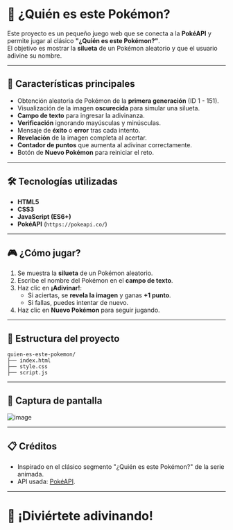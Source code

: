 # 🧩 ¿Quién es este Pokémon?

Este proyecto es un pequeño juego web que se conecta a la **PokéAPI** y permite jugar al clásico **"¿Quién es este Pokémon?"**.  
El objetivo es mostrar la **silueta** de un Pokémon aleatorio y que el usuario adivine su nombre.

---

## 🚀 Características principales
- Obtención aleatoria de Pokémon de la **primera generación** (ID 1 - 151).
- Visualización de la imagen **oscurecida** para simular una silueta.
- **Campo de texto** para ingresar la adivinanza.
- **Verificación** ignorando mayúsculas y minúsculas.
- Mensaje de **éxito** o **error** tras cada intento.
- **Revelación** de la imagen completa al acertar.
- **Contador de puntos** que aumenta al adivinar correctamente.
- Botón de **Nuevo Pokémon** para reiniciar el reto.

---

## 🛠️ Tecnologías utilizadas
- **HTML5**  
- **CSS3**  
- **JavaScript (ES6+)**  
- **PokéAPI** (`https://pokeapi.co/`)

---

## 🎮 ¿Cómo jugar?
1. Se muestra la **silueta** de un Pokémon aleatorio.
2. Escribe el nombre del Pokémon en el **campo de texto**.
3. Haz clic en **¡Adivinar!**:
   - Si aciertas, se **revela la imagen** y ganas **+1 punto**.
   - Si fallas, puedes intentar de nuevo.
4. Haz clic en **Nuevo Pokémon** para seguir jugando.

---

## 📂 Estructura del proyecto
```
quien-es-este-pokemon/
├── index.html
├── style.css
├── script.js
```

---

## 📸 Captura de pantalla


![image](https://github.com/user-attachments/assets/4a6159be-66f2-4e24-bf68-ece5cd9aa0be)


---

## 📋 Créditos
- Inspirado en el clásico segmento "¿Quién es este Pokémon?" de la serie animada.
- API usada: [PokéAPI](https://pokeapi.co/).

---

# 🎯 ¡Diviértete adivinando!
